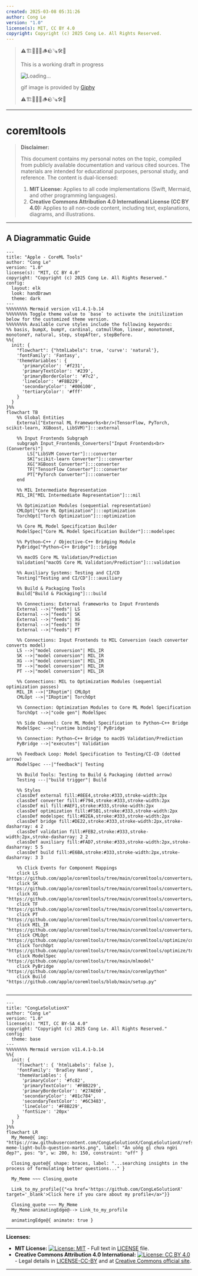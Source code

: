 ```yaml
---
created: 2025-03-08 05:31:26
author: Cong Le
version: "1.0"
license(s): MIT, CC BY 4.0
copyright: Copyright (c) 2025 Cong Le. All Rights Reserved.
---
```


> ⚠️🏗️🚧🦺🧱🪵🪨🪚🛠️👷
> 
> This is a working draft in progress
> 
> ![Loading...](https://media1.giphy.com/media/v1.Y2lkPTc5MGI3NjExZmkyeTh4c3podTM1M21pbW12dmdyYXZwaDBidW52MWh4Z25pOTE4YiZlcD12MV9pbnRlcm5hbF9naWZfYnlfaWQmY3Q9Zw/xp6n2H229mIb6/giphy.gif)
> 
> gif image is provided by [Giphy](https://giphy.com)
> 
> ⚠️🏗️🚧🦺🧱🪵🪨🪚🛠️👷

----


# coremltools
> **Disclaimer:**
>
> This document contains my personal notes on the topic,
> compiled from publicly available documentation and various cited sources.
> The materials are intended for educational purposes, personal study, and reference.
> The content is dual-licensed:
> 1. **MIT License:** Applies to all code implementations (Swift, Mermaid, and other programming languages).
> 2. **Creative Commons Attribution 4.0 International License (CC BY 4.0):** Applies to all non-code content, including text, explanations, diagrams, and illustrations.
---


## A Diagrammatic Guide 


```mermaid
---
title: "Apple - CoreML Tools"
author: "Cong Le"
version: "1.0"
license(s): "MIT, CC BY 4.0"
copyright: "Copyright (c) 2025 Cong Le. All Rights Reserved."
config:
  layout: elk
  look: handDrawn
  theme: dark
---
%%%%%%%% Mermaid version v11.4.1-b.14
%%%%%%%% Toggle theme value to `base` to activate the initilization below for the customized theme version.
%%%%%%%% Available curve styles include the following keywords:
%% basis, bumpX, bumpY, cardinal, catmullRom, linear, monotoneX, monotoneY, natural, step, stepAfter, stepBefore.
%%{
  init: {
    "flowchart": {"htmlLabels": true, 'curve': 'natural'},
    'fontFamily': 'Fantasy',
    'themeVariables': {
      'primaryColor': '#f231',
      'primaryTextColor': '#239',
      'primaryBorderColor': '#7c2',
      'lineColor': '#F8B229',
      'secondaryColor': '#006100',
      'tertiaryColor': '#fff'
    }
  }
}%%
flowchart TB
    %% Global Entities
    External["External ML Frameworks<br/>(TensorFlow, PyTorch, scikit‑learn, XGBoost, LibSVM)"]:::external

    %% Input Frontends Subgraph
    subgraph Input_Frontends_Converters["Input Frontends<br>(Converters)"]
        LS["LibSVM Converter"]:::converter
        SK["scikit‑learn Converter"]:::converter
        XG["XGBoost Converter"]:::converter
        TF["TensorFlow Converter"]:::converter
        PT["PyTorch Converter"]:::converter
    end

    %% MIL Intermediate Representation
    MIL_IR["MIL Intermediate Representation"]:::mil

    %% Optimization Modules (sequential representation)
    CMLOpt["Core ML Optimization"]:::optimization
    TorchOpt["Torch Optimization"]:::optimization

    %% Core ML Model Specification Builder
    ModelSpec["Core ML Model Specification Builder"]:::modelspec

    %% Python–C++ / Objective‑C++ Bridging Module
    PyBridge["Python–C++ Bridge"]:::bridge

    %% macOS Core ML Validation/Prediction
    Validation["macOS Core ML Validation/Prediction"]:::validation

    %% Auxiliary Systems: Testing and CI/CD
    Testing["Testing and CI/CD"]:::auxiliary

    %% Build & Packaging Tools
    Build["Build & Packaging"]:::build

    %% Connections: External frameworks to Input Frontends
    External -->|"feeds"| LS
    External -->|"feeds"| SK
    External -->|"feeds"| XG
    External -->|"feeds"| TF
    External -->|"feeds"| PT

    %% Connections: Input Frontends to MIL Conversion (each converter converts model)
    LS -->|"model conversion"| MIL_IR
    SK -->|"model conversion"| MIL_IR
    XG -->|"model conversion"| MIL_IR
    TF -->|"model conversion"| MIL_IR
    PT -->|"model conversion"| MIL_IR

    %% Connections: MIL to Optimization Modules (sequential optimization passes)
    MIL_IR -->|"IRoptim"| CMLOpt
    CMLOpt -->|"IRoptim"| TorchOpt

    %% Connection: Optimization Modules to Core ML Model Specification
    TorchOpt -->|"code gen"| ModelSpec

    %% Side Channel: Core ML Model Specification to Python–C++ Bridge
    ModelSpec -->|"runtime binding"| PyBridge

    %% Connection: Python–C++ Bridge to macOS Validation/Prediction
    PyBridge -->|"executes"| Validation

    %% Feedback Loop: Model Specification to Testing/CI-CD (dotted arrow)
    ModelSpec ---|"feedback"| Testing

    %% Build Tools: Testing to Build & Packaging (dotted arrow)
    Testing ---|"build trigger"| Build

    %% Styles
    classDef external fill:#8EE4,stroke:#333,stroke-width:2px
    classDef converter fill:#F794,stroke:#333,stroke-width:2px
    classDef mil fill:#AEF1,stroke:#333,stroke-width:2px
    classDef optimization fill:#F5B1,stroke:#333,stroke-width:2px
    classDef modelspec fill:#82EA,stroke:#333,stroke-width:2px
    classDef bridge fill:#DE22,stroke:#333,stroke-width:2px,stroke-dasharray: 4 2
    classDef validation fill:#FEB2,stroke:#333,stroke-width:2px,stroke-dasharray: 2 2
    classDef auxiliary fill:#FAD7,stroke:#333,stroke-width:2px,stroke-dasharray: 5 5
    classDef build fill:#E6BA,stroke:#333,stroke-width:2px,stroke-dasharray: 3 3

    %% Click Events for Component Mappings
    click LS "https://github.com/apple/coremltools/tree/main/coremltools/converters/libsvm"
    click SK "https://github.com/apple/coremltools/tree/main/coremltools/converters/sklearn"
    click XG "https://github.com/apple/coremltools/tree/main/coremltools/converters/xgboost"
    click TF "https://github.com/apple/coremltools/tree/main/coremltools/converters/mil/frontend/tensorflow"
    click PT "https://github.com/apple/coremltools/tree/main/coremltools/converters/mil/frontend/torch"
    click MIL_IR "https://github.com/apple/coremltools/tree/main/coremltools/converters/mil"
    click CMLOpt "https://github.com/apple/coremltools/tree/main/coremltools/optimize/coreml"
    click TorchOpt "https://github.com/apple/coremltools/tree/main/coremltools/optimize/torch"
    click ModelSpec "https://github.com/apple/coremltools/tree/main/mlmodel"
    click PyBridge "https://github.com/apple/coremltools/tree/main/coremlpython"
    click Build "https://github.com/apple/coremltools/blob/main/setup.py"
    
```



---

<!-- 
```mermaid
%% Current Mermaid version
info
```  -->


```mermaid
---
title: "CongLeSolutionX"
author: "Cong Le"
version: "1.0"
license(s): "MIT, CC BY-SA 4.0"
copyright: "Copyright (c) 2025 Cong Le. All Rights Reserved."
config:
  theme: base
---
%%%%%%%% Mermaid version v11.4.1-b.14
%%{
  init: {
    'flowchart': { 'htmlLabels': false },
    'fontFamily': 'Bradley Hand',
    'themeVariables': {
      'primaryColor': '#fc82',
      'primaryTextColor': '#F8B229',
      'primaryBorderColor': '#27AE60',
      'secondaryColor': '#81c784',
      'secondaryTextColor': '#6C3483',
      'lineColor': '#F8B229',
      'fontSize': '20px'
    }
  }
}%%
flowchart LR
  My_Meme@{ img: "https://raw.githubusercontent.com/CongLeSolutionX/CongLeSolutionX/refs/heads/main/assets/images/My-meme-light-bulb-question-marks.png", label: "Ăn uống gì chưa ngừi đẹp?", pos: "b", w: 200, h: 150, constraint: "off" }

  Closing_quote@{ shape: braces, label: "...searching insights in the process of formulating better questions..." }
    
  My_Meme ~~~ Closing_quote
    
  Link_to_my_profile{{"<a href='https://github.com/CongLeSolutionX' target='_blank'>Click here if you care about my profile</a>"}}

  Closing_quote ~~~ My_Meme
  My_Meme animatingEdge@--> Link_to_my_profile
  
  animatingEdge@{ animate: true }

```



---
**Licenses:**

- **MIT License:**  [![License: MIT](https://img.shields.io/badge/License-MIT-yellow.svg)](LICENSE) - Full text in [LICENSE](LICENSE) file.
- **Creative Commons Attribution 4.0 International:** [![License: CC BY 4.0](https://licensebuttons.net/l/by/4.0/88x31.png)](LICENSE-CC-BY) - Legal details in [LICENSE-CC-BY](LICENSE-CC-BY) and at [Creative Commons official site](http://creativecommons.org/licenses/by/4.0/).

---
